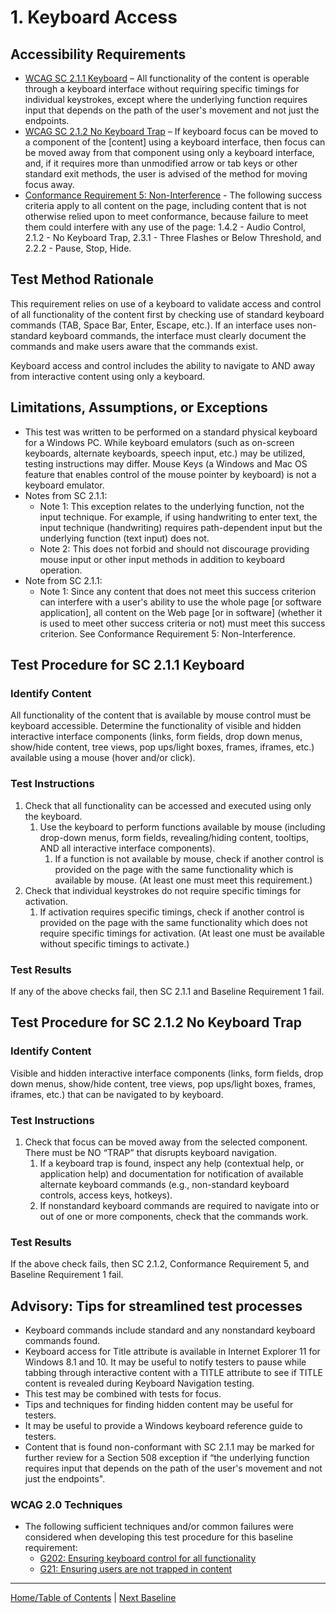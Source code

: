 # 1. Keyboard Access

## Accessibility Requirements
* [WCAG SC  2.1.1 Keyboard](https://www.w3.org/TR/UNDERSTANDING-WCAG20/keyboard-operation-keyboard-operable.html) – All functionality of the content is operable through a keyboard interface without requiring specific timings for individual keystrokes, except where the underlying function requires input that depends on the path of the user's movement and not just the endpoints.  
* [WCAG SC 2.1.2 No Keyboard Trap](https://www.w3.org/TR/UNDERSTANDING-WCAG20/keyboard-operation-trapping.html) – If keyboard focus can be moved to a component of the [content] using a keyboard interface, then focus can be moved away from that component using only a keyboard interface, and, if it requires more than unmodified arrow or tab keys or other standard exit methods, the user is advised of the method for moving focus away.
* [Conformance Requirement 5: Non-Interference](https://www.w3.org/TR/WCAG20/#cc5) - The following success criteria apply to all content on the page, including content that is not otherwise relied upon to meet conformance, because failure to meet them could interfere with any use of the page: 1.4.2 - Audio Control, 2.1.2 - No Keyboard Trap, 2.3.1 - Three Flashes or Below Threshold, and 2.2.2 - Pause, Stop, Hide.
    
## Test Method Rationale
This requirement relies on use of a keyboard to validate access and control of all functionality of the content first by checking use of standard keyboard commands (TAB, Space Bar, Enter, Escape, etc.). If an interface uses non-standard keyboard commands, the interface must clearly document the commands and make users aware that the commands exist.

Keyboard access and control includes the ability to navigate to AND away from interactive content using only a keyboard. 

## Limitations, Assumptions, or Exceptions
* This test was written to be performed on a standard physical keyboard for a Windows PC. While keyboard emulators (such as on-screen keyboards, alternate keyboards, speech input, etc.) may be utilized, testing instructions may differ. Mouse Keys (a Windows and Mac OS feature that enables control of the mouse pointer by keyboard) is not a keyboard emulator.
* Notes from SC 2.1.1:
   * Note 1: This exception relates to the underlying function, not the input technique. For example, if using handwriting to enter text, the input technique (handwriting) requires path-dependent input but the underlying function (text input) does not.
   * Note 2: This does not forbid and should not discourage providing mouse input or other input methods in addition to keyboard operation.
* Note from SC 2.1.1:
   * Note 1: Since any content that does not meet this success criterion can interfere with a user's ability to use the whole page [or software application], all content on the Web page [or in software] (whether it is used to meet other success criteria or not) must meet this success criterion. See Conformance Requirement 5: Non-Interference.

## Test Procedure for SC 2.1.1 Keyboard
### Identify Content
All functionality of the content that is available by mouse control must be keyboard accessible. Determine the functionality of visible and hidden interactive interface components (links, form fields, drop down menus, show/hide content, tree views, pop ups/light boxes, frames, iframes, etc.) available using a mouse (hover and/or click).

### Test Instructions
1.	Check that all functionality can be accessed and executed using only the keyboard.
    1. Use the keyboard to perform functions available by mouse (including drop-down menus, form fields, revealing/hiding content, tooltips, AND all interactive interface components). 
        1. If a function is not available by mouse, check if another control is provided on the page with the same functionality which is available by mouse. (At least one must meet this requirement.)
1. Check that individual keystrokes do not require specific timings for activation.
     1. If activation requires specific timings, check if another control is provided on the page with the same functionality which does not require specific timings for activation. (At least one must be available without specific timings to activate.)
 
### Test Results
If any of the above checks fail, then SC 2.1.1 and Baseline Requirement 1 fail.

## Test Procedure for SC 2.1.2 No Keyboard Trap
### Identify Content
Visible and hidden interactive interface components (links, form fields, drop down menus, show/hide content, tree views, pop ups/light boxes, frames, iframes, etc.) that can be navigated to by keyboard.

### Test Instructions
1.	Check that focus can be moved away from the selected component. There must be NO “TRAP” that disrupts keyboard navigation.
    1. If a keyboard trap is found, inspect any help (contextual help, or application help) and documentation for notification of available alternate keyboard commands (e.g., non-standard keyboard controls, access keys, hotkeys).
    1. If nonstandard keyboard commands are required to navigate into or out of one or more components, check that the commands work.

### Test Results
If the above check fails, then SC 2.1.2, Conformance Requirement 5, and Baseline Requirement 1 fail.

## Advisory: Tips for streamlined test processes
* Keyboard commands include standard and any nonstandard keyboard commands found. 
* Keyboard access for Title attribute is available in Internet Explorer 11 for Windows 8.1 and 10. It may be useful to notify testers to pause while tabbing through interactive content with a TITLE attribute to see if TITLE content is revealed during Keyboard Navigation testing.
* This test may be combined with tests for focus.
* Tips and techniques for finding hidden content may be useful for testers.
* It may be useful to provide a Windows keyboard reference guide to testers.
* Content that is found non-conformant with SC 2.1.1 may be marked for further review for a Section 508 exception if “the underlying function requires input that depends on the path of the user's movement and not just the endpoints".

### WCAG 2.0 Techniques
* The following sufficient techniques and/or common failures were considered when developing this test procedure for this baseline requirement:
    * [G202: Ensuring keyboard control for all functionality](http://www.w3.org/TR/WCAG20-TECHS/G202.html)
    * [G21: Ensuring users are not trapped in content](http://www.w3.org/TR/WCAG20-TECHS/G21.html)

-------------------------------------------------
[Home/Table of Contents](index.md)    |    [Next Baseline](02FocusVisible.md)
